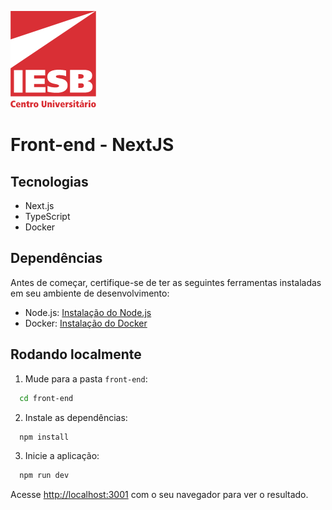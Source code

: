 ![Centro Universitário IESB](../assets/logoIesb.png)

# Front-end - NextJS

## Tecnologias

- Next.js
- TypeScript
- Docker

## Dependências

Antes de começar, certifique-se de ter as seguintes ferramentas instaladas em seu ambiente de desenvolvimento:
- Node.js: [Instalação do Node.js](https://nodejs.org/)
- Docker: [Instalação do Docker](https://docs.docker.com/desktop/install/linux-install/)

## Rodando localmente

1. Mude para a pasta `front-end`:
  ```bash
    cd front-end
  ```

2. Instale as dependências:
  ```bash
    npm install
  ```

3. Inicie a aplicação:
  ```bash
    npm run dev
  ```

Acesse [http://localhost:3001](http://localhost:3001) com o seu navegador para ver o resultado.
